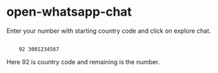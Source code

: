 # open-whatsapp-chat


Enter your number with starting country code and click on explore chat.

```

    92 3001234567
```

Here 92 is country code and remaining is the number.